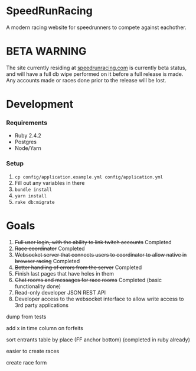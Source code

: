 # SpeedRunRacing

A modern racing website for speedrunners to compete against eachother.

# BETA WARNING

The site currently residing at [speedrunracing.com](https://speedrunracing.com) is currently
beta status, and will have a full db wipe performed on it before a full release is made.
Any accounts made or races done prior to the release will be lost.


# Development

### Requirements
- Ruby 2.4.2
- Postgres
- Node/Yarn

### Setup
1. `cp config/application.example.yml config/application.yml`
2. Fill out any variables in there
3. `bundle install`
4. `yarn install`
5. `rake db:migrate`

# Goals

1. ~~Full user login, with the ability to link twitch accounts~~ Completed
2. ~~Race coordinator~~ Completed
3. ~~Websocket server that connects users to coordinator to allow native
in browser racing~~ Completed
4. ~~Better handling of errors from the server~~ Completed
5. Finish last pages that have holes in them
6. ~~Chat rooms and messages for race rooms~~ Completed (basic functionality done)
7. Read-only developer JSON REST API
8. Developer access to the websocket interface to allow write access to 3rd party applications

dump from tests

add x in time column on forfeits

sort entrants table by place (FF anchor bottom) (completed in ruby already)

easier to create races

create race form


